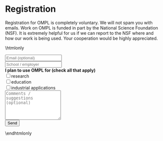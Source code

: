 # Registration

Registration for OMPL is completely voluntary. We will not spam you with emails. Work on OMPL is funded in part by the National Science Foundation (NSF). It is extremely helpful for us if we can report to the NSF where and how our work is being used. Your cooperation would be highly appreciated.

\htmlonly
<form class="form" role="form" action="http://formspree.io/mmoll@rice.edu" method="POST">
  <div class="form-group">
    <input type="email" class="form-control" name="_replyto" value='' placeholder="Email (optional)">
  </div>
  <div class="form-group">
    <input type="text" class="form-control" name="name" value='' placeholder="School / employer">
  </div>
  <div class="form-group">
    <b>I plan to use OMPL for (check all that apply)</b>
    <div class="checkbox"><label><input type="checkbox" name="research" value='yes'>research</label></div>
    <div class="checkbox"><label><input type="checkbox" name="education" value='yes'>education</label></div>
    <div class="checkbox"><label><input type="checkbox" name="industry" value='yes'>industrial applications</label></div>
  </div>
  <div class="form-group">
    <textarea id="message" name="message" rows=6 class="form-control" placeholder="Comments / suggestions (optional)"></textarea>
  </div>
  <input type="hidden" name="_next" value="thank-you.html" />
  <input type="hidden" name="_subject" value="=== OMPL registration ===" />
  <input type="hidden" name="IP" id="IP">
  <script type="application/javascript">
    window.onload = function () {
    $.getJSON("https://api.ipify.org?format=jsonp&callback=?",function(json){$("#IP").val(json.ip);});};
  </script>
  <input type="text" name="_gotcha" style="display:none" />
  <input type="submit" value="Send" name='submit' class="btn btn-primary" />
</form>
\endhtmlonly